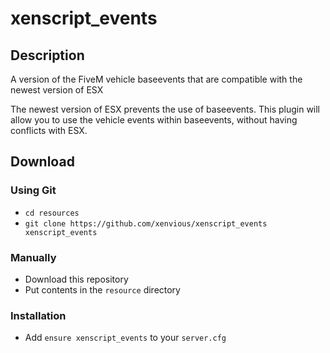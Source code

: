 # xenscript_events

## Description

A version of the FiveM vehicle baseevents that are compatible with the newest version of ESX

The newest version of ESX prevents the use of baseevents. This plugin will allow you to use the vehicle events within baseevents, without having conflicts with ESX.

## Download 
### Using Git
- `cd resources`
- `git clone https://github.com/xenvious/xenscript_events xenscript_events`

### Manually
 - Download this repository
 - Put contents in the `resource` directory

### Installation
- Add `ensure xenscript_events` to your `server.cfg`
